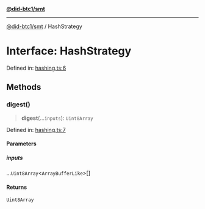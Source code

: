 [**@did-btc1/smt**](../README.md)

***

[@did-btc1/smt](../globals.md) / HashStrategy

# Interface: HashStrategy

Defined in: [hashing.ts:6](https://github.com/dcdpr/did-btc1-js/blob/751aedd75738c26882a2149e644ae32b9e424707/packages/smt/src/hashing.ts#L6)

## Methods

### digest()

> **digest**(...`inputs`): `Uint8Array`

Defined in: [hashing.ts:7](https://github.com/dcdpr/did-btc1-js/blob/751aedd75738c26882a2149e644ae32b9e424707/packages/smt/src/hashing.ts#L7)

#### Parameters

##### inputs

...`Uint8Array`\<`ArrayBufferLike`\>[]

#### Returns

`Uint8Array`
